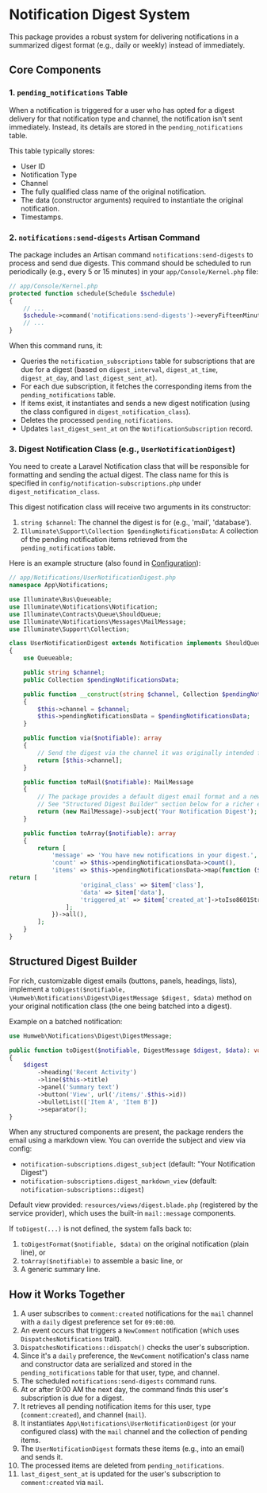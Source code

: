 # Notification Digest System

This package provides a robust system for delivering notifications in a summarized digest format (e.g., daily or weekly) instead of immediately.

## Core Components

### 1. `pending_notifications` Table

When a notification is triggered for a user who has opted for a digest delivery for that notification type and channel, the notification isn't sent immediately. Instead, its details are stored in the `pending_notifications` table.

This table typically stores:

-   User ID
-   Notification Type
-   Channel
-   The fully qualified class name of the original notification.
-   The data (constructor arguments) required to instantiate the original notification.
-   Timestamps.

### 2. `notifications:send-digests` Artisan Command

The package includes an Artisan command `notifications:send-digests` to process and send due digests. This command should be scheduled to run periodically (e.g., every 5 or 15 minutes) in your `app/Console/Kernel.php` file:

```php
// app/Console/Kernel.php
protected function schedule(Schedule $schedule)
{
    // ...
    $schedule->command('notifications:send-digests')->everyFifteenMinutes();
    // ...
}
```

When this command runs, it:

-   Queries the `notification_subscriptions` table for subscriptions that are due for a digest (based on `digest_interval`, `digest_at_time`, `digest_at_day`, and `last_digest_sent_at`).
-   For each due subscription, it fetches the corresponding items from the `pending_notifications` table.
-   If items exist, it instantiates and sends a new digest notification (using the class configured in `digest_notification_class`).
-   Deletes the processed `pending_notifications`.
-   Updates `last_digest_sent_at` on the `NotificationSubscription` record.

### 3. Digest Notification Class (e.g., `UserNotificationDigest`)

You need to create a Laravel Notification class that will be responsible for formatting and sending the actual digest. The class name for this is specified in `config/notification-subscriptions.php` under `digest_notification_class`.

This digest notification class will receive two arguments in its constructor:

1.  `string $channel`: The channel the digest is for (e.g., 'mail', 'database').
2.  `Illuminate\Support\Collection $pendingNotificationsData`: A collection of the pending notification items retrieved from the `pending_notifications` table.

Here is an example structure (also found in [Configuration](./../configuration.md#4-create-a-digest-notification-class)):

```php
// app/Notifications/UserNotificationDigest.php
namespace App\Notifications;

use Illuminate\Bus\Queueable;
use Illuminate\Notifications\Notification;
use Illuminate\Contracts\Queue\ShouldQueue;
use Illuminate\Notifications\Messages\MailMessage;
use Illuminate\Support\Collection;

class UserNotificationDigest extends Notification implements ShouldQueue
{
    use Queueable;

    public string $channel;
    public Collection $pendingNotificationsData;

    public function __construct(string $channel, Collection $pendingNotificationsData)
    {
        $this->channel = $channel;
        $this->pendingNotificationsData = $pendingNotificationsData;
    }

    public function via($notifiable): array
    {
        // Send the digest via the channel it was originally intended for
        return [$this->channel];
    }

    public function toMail($notifiable): MailMessage
    {
        // The package provides a default digest email format and a new structured builder.
        // See "Structured Digest Builder" section below for a richer experience.
        return (new MailMessage)->subject('Your Notification Digest');
    }

    public function toArray($notifiable): array
    {
        return [
            'message' => 'You have new notifications in your digest.',
            'count' => $this->pendingNotificationsData->count(),
            'items' => $this->pendingNotificationsData->map(function ($item) {
return [
                    'original_class' => $item['class'],
                    'data' => $item['data'],
                    'triggered_at' => $item['created_at']->toIso8601String(),
                ];
            })->all(),
        ];
    }
}
```

## Structured Digest Builder

For rich, customizable digest emails (buttons, panels, headings, lists), implement a `toDigest($notifiable, \Humweb\Notifications\Digest\DigestMessage $digest, $data)` method on your original notification class (the one being batched into a digest).

Example on a batched notification:

```php
use Humweb\Notifications\Digest\DigestMessage;

public function toDigest($notifiable, DigestMessage $digest, $data): void
{
    $digest
        ->heading('Recent Activity')
        ->line($this->title)
        ->panel('Summary text')
        ->button('View', url('/items/'.$this->id))
        ->bulletList(['Item A', 'Item B'])
        ->separator();
}
```

When any structured components are present, the package renders the email using a markdown view. You can override the subject and view via config:

-   `notification-subscriptions.digest_subject` (default: "Your Notification Digest")
-   `notification-subscriptions.digest_markdown_view` (default: `notification-subscriptions::digest`)

Default view provided: `resources/views/digest.blade.php` (registered by the service provider), which uses the built-in `mail::message` components.

If `toDigest(...)` is not defined, the system falls back to:

1. `toDigestFormat($notifiable, $data)` on the original notification (plain line), or
2. `toArray($notifiable)` to assemble a basic line, or
3. A generic summary line.

## How it Works Together

1.  A user subscribes to `comment:created` notifications for the `mail` channel with a `daily` digest preference set for `09:00:00`.
2.  An event occurs that triggers a `NewComment` notification (which uses `DispatchesNotifications` trait).
3.  `DispatchesNotifications::dispatch()` checks the user's subscription.
4.  Since it's a `daily` preference, the `NewComment` notification's class name and constructor data are serialized and stored in the `pending_notifications` table for that user, type, and channel.
5.  The scheduled `notifications:send-digests` command runs.
6.  At or after 9:00 AM the next day, the command finds this user's subscription is due for a digest.
7.  It retrieves all pending notification items for this user, type (`comment:created`), and channel (`mail`).
8.  It instantiates `App\Notifications\UserNotificationDigest` (or your configured class) with the `mail` channel and the collection of pending items.
9.  The `UserNotificationDigest` formats these items (e.g., into an email) and sends it.
10. The processed items are deleted from `pending_notifications`.
11. `last_digest_sent_at` is updated for the user's subscription to `comment:created` via `mail`.
